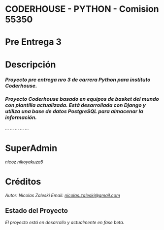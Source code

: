 # **CODERHOUSE - PYTHON - Comision 55350**
# Pre Entrega 3

# Descripción
### *Proyecto pre entrega nro 3 de carrera Python para instituto Coderhouse.*
### *Proyecto Coderhouse basado en equipos de basket del mundo con plantilla actualizada. Está desarrollada con Django y utiliza una base de datos PostgreSQL para almacenar la información.*
...
...
...
...
...

# SuperAdmin 
*nicoz*
*nikoyakuza5*


# Créditos
*Autor: Nicolas Zaleski*
*Email: nicolas.zaleski@gmail.com*

## Estado del Proyecto
*El proyecto está en desarrollo y actualmente en fase beta.*